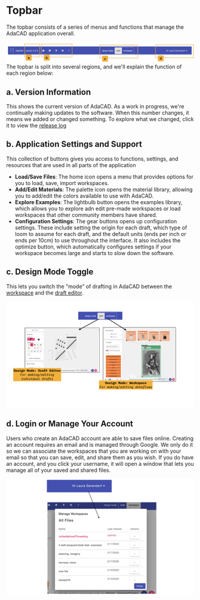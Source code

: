 # Topbar
<div class="emph">
The topbar consists of a series of menus and functions that manage the AdaCAD application overall. 
</div>

![file](./img/topbar_key.jpeg)
The topbar is split into several regions, and we'll explain the function of each region below: 

## a. Version Information
This shows the current version of AdaCAD. As a work in progress, we're continually making updates to the software. When this number changes, it means we added or changed something. To explore what we changed, click it to view the [release log](https://github.com/UnstableDesign/AdaCAD/releases)


## b. Application Settings and Support
This collection of buttons gives you access to functions, settings, and resources that are used in all parts of the application

- <FAIcon icon="fa-solid fa-home" size="1x" /> **Load/Save Files**: The home icon opens a menu that provides options for you to load, save, import workspaces. 
- <FAIcon icon="fa-solid fa-palette" size="1x" /> **Add/Edit Materials**: The palette icon opens the material library, allowing you to add/edit the colors available to use with AdaCAD. 
- <FAIcon icon="fa-solid fa-lightbulb" size="1x" /> **Explore Examples**: The lightbulb button opens the examples library, which allows you to explore adn edit pre-made workspaces or load workspaces that other community members have shared. 
- <FAIcon icon="fa-solid fa-gear" size="1x" /> **Configuration Settings**: The gear buttons opens up configuration settings.  These include setting the origin for each draft, which type of loom to assume for each draft, and the default units (ends per inch or ends per 10cm) to use throughout the interface. It also includes the optimize button, which automatically configures settings if your workspace becomes large and starts to slow down the software. 

## c. Design Mode Toggle
This lets you switch the "mode" of drafting in AdaCAD between the [workspace](./workspace.md) and the [draft editor](./draft_editor.md). 

![file](./img/topbar_modes.jpeg)


## d. Login or Manage Your Account
Users who create an AdaCAD account are able to save files online. Creating an account requires an email and is managed through Google. We only do it so we can associate the workspaces that you are working on with your email so that you can save, edit, and share them as you wish. If you do have an account, and you click your username, it will open a window that lets you manage all of your saved and shared files.  

![file](./img/topbar_files.jpeg)
